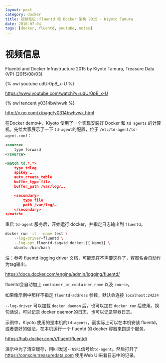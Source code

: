 ```yaml
---
layout: post
category: docker
title: 视频笔记：Fluentd 和 Docker 架构 2015 - Kiyoto Tamura
date: 2016-07-04
tags: [docker, fluentd, youtube, notes]
---
```


<!-- toc -->

# 视频信息

Fluentd and Docker Infrastructure 2015
by Kiyoto Tamura, Treasure Data (VP)
(2015/08/03)

{% owl youtube udUr0pB_x-U %}

<https://www.youtube.com/watch?v=udUr0pB_x-U>

{% owl tencent y0314bwhvwk %}

<http://v.qq.com/x/page/y0314bwhvwk.html>

在Docker demo中，Kiyoto 使用了一个实现安装好 Docker 和 `td agents` 的计算机。先给大家展示了一下 `td-agent`的配置，位于 `/etc/td-agent/td-agent.conf`：

```xml
<source>
    type forward
</source>

<match td.*.*>
    type tdlog
    apikey ….
    auto_create_table
    buffer_type file
    buffer_path /var/log/….

    <secondary>
        type file
        path /var/log/…
    </secondary>
</match>
```

重启 `td-agent` 服务后，开始运行 docker，并指定日志输出到 `fluentd`。

```bash
docker run -it --name test \
    --log-driver=fluentd \
    --log-opt fluentd-tag=td.docker.{{.Name}} \
    ubuntu /bin/bash
```

注：参考 fluentd logging driver 文档，可能现在不需要这样了，容器名会自动作为tag输出。

<https://docs.docker.com/engine/admin/logging/fluentd/>

fluentd会自动加上 `container_id`, `container_name` 以及 `source`。

如果像示例中那样不指定 `fluentd-address` 参数，默认会连接 `localhost:24224`

`--log-driver` 可以加载 `docker daemon` 后，也可以加在 `docker run` 后使用。换句话说，可以记录 docker daemon的日志，也可以记录容器日志。

示例中，Kiyoto 使用的是本机的`td-agents`，而实际上可以在本机安装 fluentd，或者更好的做法，在本机运行一个 fluentd 的 docker 容器来跑这个服务。

<https://hub.docker.com/r/fluent/fluentd/>

演示中为了清空缓存，用kill发送`--USR1`信号给`td-agent`。然后打开了 <https://console.treasuredata.com> 使用Web UI来看日志中的记录。
